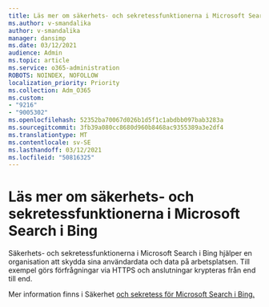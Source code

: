 ```yaml
---
title: Läs mer om säkerhets- och sekretessfunktionerna i Microsoft Search i Bing
ms.author: v-smandalika
author: v-smandalika
manager: dansimp
ms.date: 03/12/2021
audience: Admin
ms.topic: article
ms.service: o365-administration
ROBOTS: NOINDEX, NOFOLLOW
localization_priority: Priority
ms.collection: Adm_O365
ms.custom:
- "9216"
- "9005302"
ms.openlocfilehash: 52352ba70067d026b1d5f1c1abdbb097bab3283a
ms.sourcegitcommit: 3fb39a080cc8680d960b8468ac9355389a3e2df4
ms.translationtype: MT
ms.contentlocale: sv-SE
ms.lasthandoff: 03/12/2021
ms.locfileid: "50816325"
---
```

# <a name="learn-about-the-security-and-privacy-features-of-microsoft-search-in-bing"></a>Läs mer om säkerhets- och sekretessfunktionerna i Microsoft Search i Bing

Säkerhets- och sekretessfunktionerna i Microsoft Search i Bing hjälper en organisation att skydda sina användardata och data på arbetsplatsen. Till exempel görs förfrågningar via HTTPS och anslutningar krypteras från end till end.

Mer information finns i Säkerhet [och sekretess för Microsoft Search i Bing.](https://docs.microsoft.com/microsoftsearch/security-for-search)
